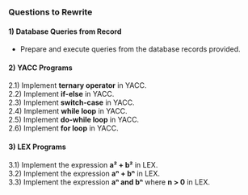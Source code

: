 ### Questions to Rewrite

#### **1) Database Queries from Record**  
- Prepare and execute queries from the database records provided.

#### **2) YACC Programs**  
2.1) Implement **ternary operator** in YACC.  
2.2) Implement **if-else** in YACC.  
2.3) Implement **switch-case** in YACC.  
2.4) Implement **while loop** in YACC.  
2.5) Implement **do-while loop** in YACC.  
2.6) Implement **for loop** in YACC.  

#### **3) LEX Programs**  
3.1) Implement the expression **a² + b²** in LEX.  
3.2) Implement the expression **aⁿ + bⁿ** in LEX.  
3.3) Implement the expression **aⁿ and bⁿ** where **n > 0** in LEX.  
